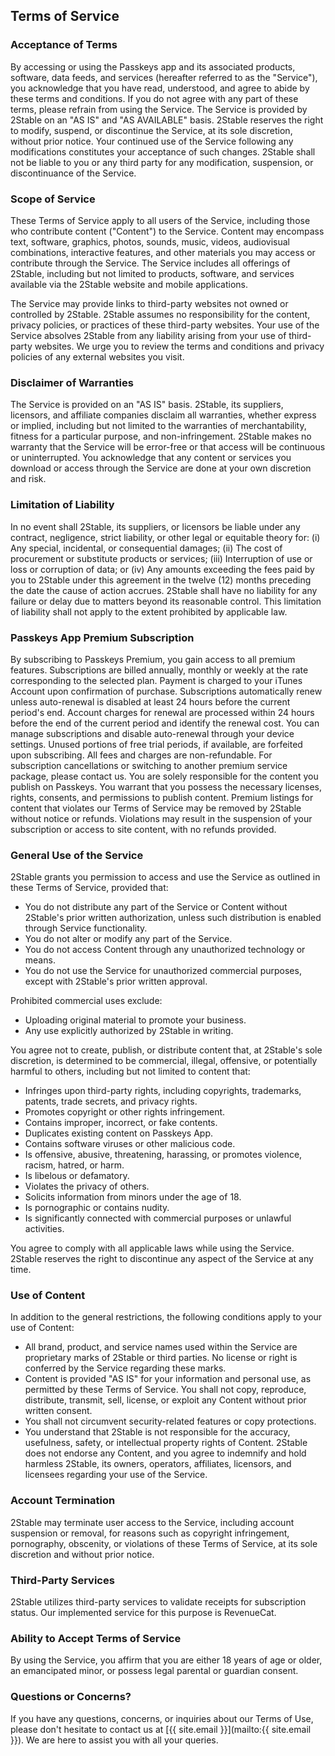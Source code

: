 ## Terms of Service

### Acceptance of Terms

By accessing or using the Passkeys app and its associated products, software, data feeds, and services (hereafter referred to as the "Service"), you acknowledge that you have read, understood, and agree to abide by these terms and conditions. If you do not agree with any part of these terms, please refrain from using the Service. The Service is provided by 2Stable on an "AS IS" and "AS AVAILABLE" basis. 2Stable reserves the right to modify, suspend, or discontinue the Service, at its sole discretion, without prior notice. Your continued use of the Service following any modifications constitutes your acceptance of such changes. 2Stable shall not be liable to you or any third party for any modification, suspension, or discontinuance of the Service.

### Scope of Service

These Terms of Service apply to all users of the Service, including those who contribute content ("Content") to the Service. Content may encompass text, software, graphics, photos, sounds, music, videos, audiovisual combinations, interactive features, and other materials you may access or contribute through the Service. The Service includes all offerings of 2Stable, including but not limited to products, software, and services available via the 2Stable website and mobile applications.

The Service may provide links to third-party websites not owned or controlled by 2Stable. 2Stable assumes no responsibility for the content, privacy policies, or practices of these third-party websites. Your use of the Service absolves 2Stable from any liability arising from your use of third-party websites. We urge you to review the terms and conditions and privacy policies of any external websites you visit.

### Disclaimer of Warranties

The Service is provided on an "AS IS" basis. 2Stable, its suppliers, licensors, and affiliate companies disclaim all warranties, whether express or implied, including but not limited to the warranties of merchantability, fitness for a particular purpose, and non-infringement. 2Stable makes no warranty that the Service will be error-free or that access will be continuous or uninterrupted. You acknowledge that any content or services you download or access through the Service are done at your own discretion and risk.

### Limitation of Liability

In no event shall 2Stable, its suppliers, or licensors be liable under any contract, negligence, strict liability, or other legal or equitable theory for:
(i) Any special, incidental, or consequential damages;
(ii) The cost of procurement or substitute products or services;
(iii) Interruption of use or loss or corruption of data; or
(iv) Any amounts exceeding the fees paid by you to 2Stable under this agreement in the twelve (12) months preceding the date the cause of action accrues. 2Stable shall have no liability for any failure or delay due to matters beyond its reasonable control. This limitation of liability shall not apply to the extent prohibited by applicable law.

### Passkeys App Premium Subscription

By subscribing to Passkeys Premium, you gain access to all premium features. Subscriptions are billed annually, monthly or weekly at the rate corresponding to the selected plan. Payment is charged to your iTunes Account upon confirmation of purchase. Subscriptions automatically renew unless auto-renewal is disabled at least 24 hours before the current period's end. Account charges for renewal are processed within 24 hours before the end of the current period and identify the renewal cost. You can manage subscriptions and disable auto-renewal through your device settings. Unused portions of free trial periods, if available, are forfeited upon subscribing. All fees and charges are non-refundable. For subscription cancellations or switching to another premium service package, please contact us. You are solely responsible for the content you publish on Passkeys. You warrant that you possess the necessary licenses, rights, consents, and permissions to publish content. Premium listings for content that violates our Terms of Service may be removed by 2Stable without notice or refunds. Violations may result in the suspension of your subscription or access to site content, with no refunds provided.

### General Use of the Service

2Stable grants you permission to access and use the Service as outlined in these Terms of Service, provided that:
- You do not distribute any part of the Service or Content without 2Stable's prior written authorization, unless such distribution is enabled through Service functionality.
- You do not alter or modify any part of the Service.
- You do not access Content through any unauthorized technology or means.
- You do not use the Service for unauthorized commercial purposes, except with 2Stable's prior written approval.

Prohibited commercial uses exclude:
- Uploading original material to promote your business.
- Any use explicitly authorized by 2Stable in writing.

You agree not to create, publish, or distribute content that, at 2Stable's sole discretion, is determined to be commercial, illegal, offensive, or potentially harmful to others, including but not limited to content that:
- Infringes upon third-party rights, including copyrights, trademarks, patents, trade secrets, and privacy rights.
- Promotes copyright or other rights infringement.
- Contains improper, incorrect, or fake contents.
- Duplicates existing content on Passkeys App.
- Contains software viruses or other malicious code.
- Is offensive, abusive, threatening, harassing, or promotes violence, racism, hatred, or harm.
- Is libelous or defamatory.
- Violates the privacy of others.
- Solicits information from minors under the age of 18.
- Is pornographic or contains nudity.
- Is significantly connected with commercial purposes or unlawful activities.

You agree to comply with all applicable laws while using the Service. 2Stable reserves the right to discontinue any aspect of the Service at any time.

### Use of Content

In addition to the general restrictions, the following conditions apply to your use of Content:
- All brand, product, and service names used within the Service are proprietary marks of 2Stable or third parties. No license or right is conferred by the Service regarding these marks.
- Content is provided "AS IS" for your information and personal use, as permitted by these Terms of Service. You shall not copy, reproduce, distribute, transmit, sell, license, or exploit any Content without prior written consent.
- You shall not circumvent security-related features or copy protections.
- You understand that 2Stable is not responsible for the accuracy, usefulness, safety, or intellectual property rights of Content. 2Stable does not endorse any Content, and you agree to indemnify and hold harmless 2Stable, its owners, operators, affiliates, licensors, and licensees regarding your use of the Service.

### Account Termination

2Stable may terminate user access to the Service, including account suspension or removal, for reasons such as copyright infringement, pornography, obscenity, or violations of these Terms of Service, at its sole discretion and without prior notice.

### Third-Party Services

2Stable utilizes third-party services to validate receipts for subscription status. Our implemented service for this purpose is RevenueCat.

### Ability to Accept Terms of Service

By using the Service, you affirm that you are either 18 years of age or older, an emancipated minor, or possess legal parental or guardian consent.

### Questions or Concerns?
If you have any questions, concerns, or inquiries about our Terms of Use, please don't hesitate to contact us at [{{ site.email }}](mailto:{{ site.email }}). We are here to assist you with all your queries.
